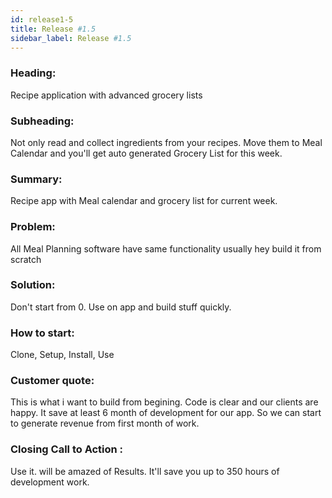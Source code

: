 ```yaml
---
id: release1-5
title: Release #1.5
sidebar_label: Release #1.5
---
```


### Heading:
 Recipe application with advanced grocery lists

### Subheading:
 Not only read and collect ingredients from your recipes. Move them to Meal Calendar and you'll get auto generated Grocery List for this week.
### Summary:
 Recipe app with Meal calendar and grocery list for current week.
### Problem:
 All Meal Planning software have same functionality usually hey build it from scratch

### Solution:
 Don't start from 0. Use on app and build stuff quickly.

### How to start:
 Clone, Setup, Install, Use

### Customer quote:
  This is what i want to build from begining. Code is clear and our clients are happy.
 It save at least 6 month of development for our app. So we can start to generate revenue from first month of work.
### Closing Call to Action :
 Use it. will be amazed of Results. It'll save you up  to 350 hours of development work.

